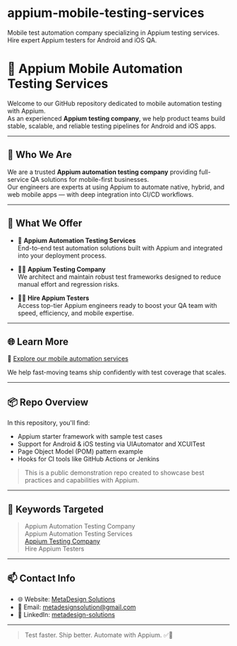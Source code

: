 # appium-mobile-testing-services
Mobile test automation company specializing in Appium testing services. Hire expert Appium testers for Android and iOS QA.

# 📱 Appium Mobile Automation Testing Services

Welcome to our GitHub repository dedicated to mobile automation testing with Appium.  
As an experienced **Appium testing company**, we help product teams build stable, scalable, and reliable testing pipelines for Android and iOS apps.

---

## 🧪 Who We Are

We are a trusted **Appium automation testing company** providing full-service QA solutions for mobile-first businesses.  
Our engineers are experts at using Appium to automate native, hybrid, and web mobile apps — with deep integration into CI/CD workflows.

---

## 💼 What We Offer

- 🤖 **Appium Automation Testing Services**  
  End-to-end test automation solutions built with Appium and integrated into your deployment process.

- 🧑‍💼 **Appium Testing Company**  
  We architect and maintain robust test frameworks designed to reduce manual effort and regression risks.

- 👨‍💻 **Hire Appium Testers**  
  Access top-tier Appium engineers ready to boost your QA team with speed, efficiency, and mobile expertise.

---

## 🌐 Learn More

🔗 [Explore our mobile automation services](https://metadesignsolutions.com/technologies/)

We help fast-moving teams ship confidently with test coverage that scales.

---

## 📦 Repo Overview

In this repository, you'll find:
- Appium starter framework with sample test cases
- Support for Android & iOS testing via UIAutomator and XCUITest
- Page Object Model (POM) pattern example
- Hooks for CI tools like GitHub Actions or Jenkins

> This is a public demonstration repo created to showcase best practices and capabilities with Appium.

---

## 🔑 Keywords Targeted

> Appium Automation Testing Company  
> Appium Automation Testing Services  
> [Appium Testing Company](https://metadesignsolutions.com/technology/appium-testing-services/)  
> Hire Appium Testers

---

## 📫 Contact Info

- 🌐 Website: [MetaDesign Solutions](https://www.metadesignsolutions.com/)
- 📧 Email: metadesignsolution@gmail.com
- 💼 LinkedIn: [metadesign-solutions](https://www.linkedin.com/company/metadesign-solutions/)

---

> Test faster. Ship better. Automate with Appium. ✅📲
